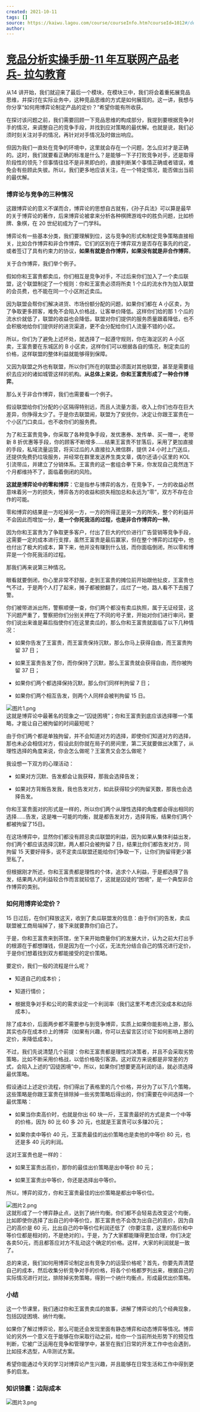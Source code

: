 ```yaml
---
created: 2021-10-11
tags: []
source: https://kaiwu.lagou.com/course/courseInfo.htm?courseId=1012#/detail/pc?id=8037
author: 
---
```


# [竞品分析实操手册-11 年互联网产品老兵- 拉勾教育](https://kaiwu.lagou.com/course/courseInfo.htm?courseId=1012#/detail/pc?id=8037)


从14 讲开始，我们就迎来了最后一个模块，在模块三中，我们将会着重拓展竞品思维，并探讨在实际业务中，这种竞品思维的方式是如何展现的。这一讲，我想与你分享“如何用博弈论制定产品的定价？”希望你能有所收获。

在探讨该问题之前，我们需要回顾一下竞品思维的构成部分，我提到要根据竞争对手的情况，来调整自己的竞争手段，并找到应对策略的最优解。也就是说，我们必须时刻关注对手的情况，再针对对手情况及时做出响应。

但因为我们一直处在竞争的环境中，这里就会存在一个问题，怎么应对才是正确的。这时，我们就要看正确的标准是什么？是能够一下子打败竞争对手，还是取得阶段性的领先？但事情往往不是非黑即白的，直接判断某个事情正确或者错误，难免会有些顾此失彼。所以，我们更多地应该关注，在一个特定情况，能否做出当前的最优解。

### 博弈论与竞争的三种情况

这跟博弈论的意义不谋而合，博弈论的思想自古就有，《孙子兵法》可以算是最早的关于博弈论的著作，后来博弈论被拿来分析各种棋牌游戏中的胜负问题，比如桥牌、象棋，在 20 世纪初成为了一门学科。

博弈论有一些基本分类，我们要理解到位，这与竞争的形式和制定竞争策略直接相关，比如合作博弈和非合作博弈。它们的区别在于博弈双方是否存在事先的约定，或者签订了具有约束力的协议，**如果有就是合作博弈，如果没有就是非合作博弈**。

关于合作博弈，我们举个例子。

假如你和王富贵都卖瓜，你们相互是竞争对手，不过后来你们加入了一个卖瓜联盟，这个联盟制定了一个规则：你和王富贵必须将所卖 1 个瓜的流水作为加入联盟的会员费，也不能在同一个小区附近卖瓜。

因为联盟会帮你们解决进货、市场份额分配的问题，如果你们都在 A 小区卖，为了争取更多顾客，难免不会陷入价格战，让客单价降低。这样你们给的那 1 个瓜的流水价就低了，联盟的收益也会降低，联盟对你们提供的服务质量跟着降低，也不会积极地给你们提供好的进货渠道，更不会分配给你们人流量不错的小区。

所以，你们为了避免上述坏处，就选择了一起遵守规则，你在海淀区的 A 小区卖，王富贵要在东城区的 B 小区卖，这样你们可以根据各自的情况，制定卖瓜的价格，这样联盟的整体利益就能够得到保障。

又因为联盟之外也有联盟，所以你们所在的联盟必须面对其他联盟，甚至是需要组织去应对的诸如城管这样的机构。**从总体上来说，你和王富贵形成了一种合作博弈**。

那么关于非合作博弈，我们也需要看一个例子。

假设联盟给你们分配的小区隔得特别远，而且人流量方面，收入上你们也存在巨大差异，你挣得太少了。于是你去联盟闹，联盟为了安抚你，决定让你跟王富贵在一个小区门口卖瓜，也不收你们的服务费。

为了和王富贵竞争，你采取了各种竞争手段，发优惠券、发传单、买一赠一，老带新 8 折优惠等手段，你的顾客不断增多……结果王富贵不甘落后，采用了更加直接的手段，私域流量运营，将买过瓜的人直接拉入微信群，提供 24 小时上门送瓜，还提供免费扔垃圾服务，并经常在群里发送养生类文章，偶尔还请小区里的 KOL 引流带瓜，并建立了分销体系。王富贵的这一套组合拳下来，你发现自己竟然连下个月都维持不了，面临着倒闭的风险。

**这就是博弈论中的零和博弈**：它是指参与博弈的各方，在竞争下，一方的收益必然意味着另一方的损失，博弈各方的收益和损失相加总和永远为“零”，双方不存在合作的可能。

零和博弈的结果是一方吃掉另一方，一方的所得正是另一方的所失，整个的利益并不会因此而增加一分，**是一个你死我活的过程，也是非合作博弈的一种**。

因为你和王富贵为了争取更多客户，付出了巨大的代价进行广告营销等竞争手段，这需要一定的成本进行支撑，虽然王富贵是最后赢家，但在整个博弈的过程中，他也付出了极大的成本，算下来，他并没有赚到什么钱，而你面临倒闭，所以零和博弈是一个你死我活的过程。

那我们再来说第三种情况。

眼看就要倒闭，你心里非常不舒服，走到王富贵的摊位前开始跟他扯皮，王富贵也气不过，于是两个人打了起来，摊子都被掀翻了，瓜烂了一地，路人看不下去报了警。

你们被带进派出所，警察顺便一查，你们两个都没有卖瓜执照，属于无证经营，这下问题严重了，警察把你们分别关押在了不同的号子里，开始对你们进行审问，要你们说出来谁是幕后指使你们在这里卖瓜的，那么你和王富贵就面临了以下几种情况：

-   如果你告发了王富贵，而王富贵保持沉默，那么你马上获得自由，而王富贵拘留 37 日；
    
-   如果王富贵告发了你，而你保持了沉默，那么王富贵就会获得自由，而你被拘留 37 日；
    
-   如果你们两个都选择保持沉默，那么你们同样判拘留 7 日；
    
-   如果你们两个相互告发，则两个人同样会被判拘留 15 日。
    

![图片1.png](https://s0.lgstatic.com/i/image6/M00/55/A8/CioPOWEnh7-APuR-AAGlIlDh6ME531.png)  
这就是博弈论中最著名的现象之一“囚徒困境”；你和王富贵到底应该选择哪一个策略，才能让自己被拘留的时间最短呢？

由于你们两个都是单独拘留，并不会知道对方的选择，即使你们知道对方的选择，那也未必会相信对方，假设此刻你就在局子的房间里，第二天就要做出决策了，从理性选择的角度来说，你会怎么做呢？王富贵又会怎么做呢？

我设想一下双方的心理活动：

-   如果对方沉默、告发都会让我获释，那我会选择告发；
    
-   如果对方背叛告发我，我也告发对方，如此获得较少的拘留天数，那我也会选择告发。
    

你和王富贵面对的形式是一样的，所以你们两个从理性选择的角度都会得出相同的选择……告发，这是唯一可能的均衡，就是都告发对方，选择背叛，结果你们两个都被拘留了15日。

在这场博弈中，显然你们都没有顾忌卖瓜联盟的利益，因为如果从集体利益出发，你们两个都应该选择沉默，两人都只会被拘留 7 日，结果比你们都告发对方，同拘留 15 天要好得多，说不定卖瓜联盟还能给你们争取一下，让你们拘留得更少甚至私了。

但根据刚才所述，你和王富贵都是理性的个体，追求个人利益，于是都选择了告发，结果两人的利益较合作而言就较低了，这就是囚徒的“困境”，是一个典型非合作博弈的类别。

### 如何用博弈论定价？

15 日过后，在你们释放这天，收到了卖瓜联盟发的信息：由于你们的告发，卖瓜联盟被工商局端掉了，接下来就要靠你们自己了。

于是，你和王富贵来到茶馆，坐下来开始商量你们的发展大计，认为之前大打出手的根源在于都想赚钱，但是因为在一个小区，无法充分结合自己的情况进行定价，于是你们想着找到双方都能接受的定价策略。

要定价，我们一般的流程是什么呢？

-   知道自己的成本价；
    
-   知道行情价；
    
-   根据竞争对手和公司的需求设定一个利润率（我们这里不考虑沉没成本和边际成本）。
    

除了成本价，后面两步都不需要参与到竞争博弈，实质上如果你能影响上游，那么其实也存在成本价上的博弈（如果有兴趣，你可以去留言区讨论下如何影响上游的定价，来降低成本）。

不过，我们先说清楚几个前提：你和王富贵都是理性的决策者，并且不会采取劣势策略，比如不断采用价格战，以低价格吸引客源。这对双方来说都是非常差的方式，会陷入上述的“囚徒困境”中，所以，如果你们想要更高利润的话，就必须选择最优策略。

假设通过上述定价流程，你们得出了表格里的几个价格，并分为了以下几个策略，这些策略是你跟王富贵在排除掉一些劣势策略后得出的，你们需要在中间选择一个最优策略：

-   如果当你卖高价时，也就是你出 60 块一斤，王富贵最好的方式是卖一个中等的价格，因为 80 比 60 多 20 元，也就是王富贵可以多赚20元；
    
-   如果你卖中等价 40 元，王富贵最佳的出价策略也是卖他的中等价 80 元，也还是多 40 元的利润。
    

这对王富贵也是一样的：

-   如果王富贵出高价，那你的最佳出价策略是出中等价 80 元；
    
-   如果王富贵出中等价，你还是选择出中等价。
    

所以，博弈的双方，你和王富贵最佳的出价策略是都出中等价位。

![图片2.png](https://s0.lgstatic.com/i/image6/M01/55/A0/Cgp9HWEnh9OAORvYAAE50zJ5-Io004.png)  
这就形成了一个博弈静止点，达到了纳什均衡。你们都不会轻易去改变这个均衡，比如即使你选择了出自己的中等价位，那王富贵也不会改为出自己的高价，因为自己的高价是 60 元，比出自己的中等价位利润还低了（你要注意，这里的高价和中等价位都是相对的，不是绝对的）。于是，为了大家都能赚得更加合理，你们决定各卖50元，而且都答应对方不乱动这个确定的价格。这样，大家的利润就是一致了。

总的来说，我们如何用博弈论制定出有竞争力的运营价格呢？首先，你要先弄清楚自己的成本，然后收集分析竞争对手的价格，将各个价格都罗列出来，根据自己的实际情况进行对比，排除掉劣势策略，得到一个纳什均衡点，形成最优出价策略。

### 小结

这一个节课里，我们通过你和王富贵卖瓜的故事，讲解了博弈论的几个经典现象，包括囚徒困境、纳什均衡。

如果你了解过博弈论，那么可能还会发现里面有静态博弈和动态博弈等情况。博弈论的另外一个意义在于能够在你采取行动之前，给你一个当前所处形势下的预见性判断，它被广泛运用在竞争和管理学中，甚至在我们日常的开发工作中也会遇到，比如技术选型，A/B测试方案。

希望你能通过今天的学习对博弈论产生兴趣，并且能够在日常生活和工作中得到更多的启发。

### 知识锦囊：边际成本

![图片3.png](https://s0.lgstatic.com/i/image6/M00/55/A8/CioPOWEnh9-AXyGpAAI3bvuzfxU365.png)
